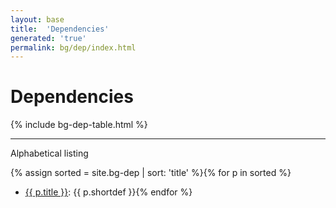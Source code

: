```yaml
---
layout: base
title:  'Dependencies'
generated: 'true'
permalink: bg/dep/index.html
---
```


# Dependencies

{% include bg-dep-table.html %}

----------

Alphabetical listing

{% assign sorted = site.bg-dep | sort: 'title' %}{% for p in sorted %}
* [{{ p.title }}](): {{ p.shortdef }}{% endfor %}
